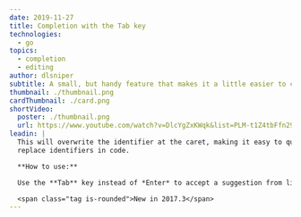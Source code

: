 ```yaml
---
date: 2019-11-27
title: Completion with the Tab key
technologies:
  - go
topics:
  - completion
  - editing
author: dlsniper
subtitle: A small, but handy feature that makes it a little easier to complete symbol names.
thumbnail: ./thumbnail.png
cardThumbnail: ./card.png
shortVideo:
  poster: ./thumbnail.png
  url: https://www.youtube.com/watch?v=DlcYgZxKWqk&list=PLM-t1Z4tbFfn291KlSOQE_ulCAyzXO3uA
leadin: |
  This will overwrite the identifier at the caret, making it easy to quickly
  replace identifiers in code.

  **How to use:**

  Use the **Tab** key instead of *Enter* to accept a suggestion from list.

  <span class="tag is-rounded">New in 2017.3</span>
---
```


